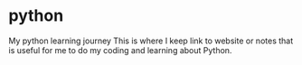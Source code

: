 # python
My python learning journey
This is where I keep link to website or notes that is useful for me to do my coding and learning about Python. 
